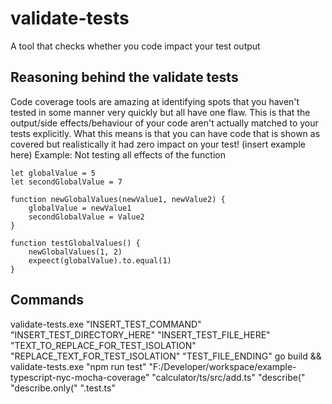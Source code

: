 # validate-tests
A tool that checks whether you code impact your test output

## Reasoning behind the validate tests 
Code coverage tools are amazing at identifying spots that you haven't tested in some manner very quickly but all have one flaw. This is that the output/side effects/behaviour of your code aren't actually matched to your tests explicitly. What this means is that you can have code that is shown as covered but realistically it had zero impact on your test! 
(insert example here) 
Example: Not testing all effects of the function
```
let globalValue = 5
let secondGlobalValue = 7

function newGlobalValues(newValue1, newValue2) {
    globalValue = newValue1
    secondGlobalValue = Value2
} 

function testGlobalValues() {
    newGlobalValues(1, 2)
    expeect(globalValue).to.equal(1)
} 
```

## Commands
validate-tests.exe "INSERT_TEST_COMMAND" "INSERT_TEST_DIRECTORY_HERE" "INSERT_TEST_FILE_HERE" "TEXT_TO_REPLACE_FOR_TEST_ISOLATION" "REPLACE_TEXT_FOR_TEST_ISOLATION" "TEST_FILE_ENDING"
go build && validate-tests.exe "npm run test" "F:/Developer/workspace/example-typescript-nyc-mocha-coverage" "calculator/ts/src/add.ts" "describe(" "describe.only(" ".test.ts"

